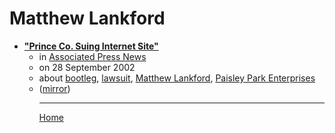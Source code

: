 # Matthew Lankford

 - [**"Prince Co. Suing Internet Site"**](https://apnews.com/06d02aeedba29e311e8d336c7b71a2b8)<ul><li>in [Associated Press News](https://apnews.com/)</li><li>on 28 September 2002</li><li>about [bootleg](../../topics/bootleg/index.md), [lawsuit](../../topics/lawsuit/index.md), [Matthew Lankford](../../topics/matthew-lankford/index.md), [Paisley Park Enterprises](../../topics/paisley-park-enterprises/index.md)</li><li>([mirror](https://web.archive.org/web/*/https://apnews.com/06d02aeedba29e311e8d336c7b71a2b8))</li><ul>

----

[Home](../index.md)
